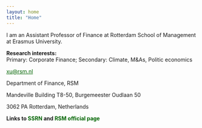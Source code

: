 ```yaml
---
layout: home
title: "Home"
---
```


I am an Assistant Professor of Finance at Rotterdam School of Management at Erasmus University.

<p style="margin-bottom:10px"><strong>Research interests:</strong><br>
Primary: Corporate Finance; Secondary: Climate, M&As, Politic economics<p>

<p style="margin-bottom:1px"><a style="color:#006400" href="mailto:xu@rsm.nl">xu@rsm.nl</a></p>
<p style="margin-bottom:1px">Department of Finance, RSM</p>
<p style="margin-bottom:1px">Mandeville Building T8-50, Burgemeester Oudlaan 50</p>
<p>3062 PA Rotterdam, Netherlands</p>

<p style="margin-bottom:10px"><strong> Links to <a href="https://papers.ssrn.com/sol3/cf_dev/AbsByAuth.cfm?per_id=2291312" target="_blank" rel="noreferrer noopener" aria-label=" (opens in a new tab)" style="text-decoration:none;color:#006400">SSRN</a> and <a rel="noreferrer noopener" href="https://www.rsm.nl/people/guosong-xu/" target="_blank" style="text-decoration:none;color:#006400">RSM official page</a></strong></p>

